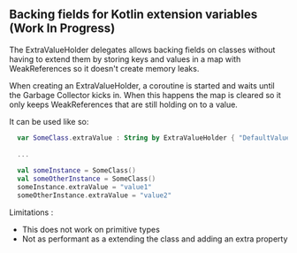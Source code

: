 ## Backing fields for Kotlin extension variables (Work In Progress)

The ExtraValueHolder delegates allows backing fields on classes without having to extend them by storing keys and values in a map with WeakReferences so it doesn't create memory leaks.

When creating an ExtraValueHolder, a coroutine is started and waits until the Garbage Collector kicks in. When this happens the map is cleared so it only keeps WeakReferences that are still holding on to a value.

It can be used like so:
```Kotlin
  var SomeClass.extraValue : String by ExtraValueHolder { "DefaultValue" }
  
  ...
  
  val someInstance = SomeClass()
  val someOtherInstance = SomeClass()
  someInstance.extraValue = "value1"
  someOtherInstance.extraValue = "value2"  
```


Limitations :

- This does not work on primitive types 
-  Not as performant as a extending the class and adding an extra property
